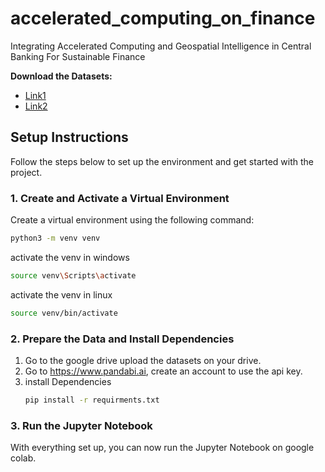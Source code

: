# accelerated_computing_on_finance

Integrating Accelerated Computing and Geospatial Intelligence in Central Banking For Sustainable Finance

**Download the Datasets:**

- [Link1](https://datafinder.qog.gu.se/variable/cbi_reg)
- [Link2](https://data.worldbank.org/indicator/NY.GDP.MKTP.KD.ZG?name_desc=false)

## Setup Instructions

Follow the steps below to set up the environment and get started with the project.

### 1. Create and Activate a Virtual Environment

Create a virtual environment using the following command:

```bash
python3 -m venv venv
```

activate the venv in windows

```bash
source venv\Scripts\activate
```

activate the venv in linux

```bash
source venv/bin/activate
```


### 2. Prepare the Data and Install Dependencies

1. Go to the google drive upload the datasets on your drive.
2. Go to https://www.pandabi.ai, create an account to use the api key. 
3. install Dependencies
   ```bash
   pip install -r requirments.txt
   ```

### 3. Run the Jupyter Notebook
With everything set up, you can now run the Jupyter Notebook on google colab.
